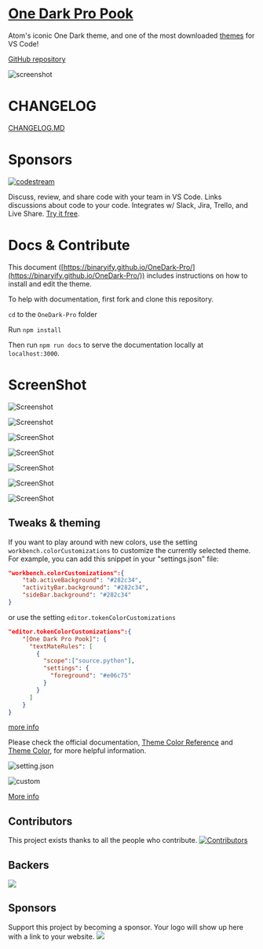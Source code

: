 # [One Dark Pro Pook](https://marketplace.visualstudio.com/items?itemName=zhuangtongfa.Material-theme)

Atom's iconic One Dark theme, and one of the most downloaded [themes](https://marketplace.visualstudio.com/search?target=VSCode&category=Themes&sortBy=Downloads) for VS Code!

[GitHub repository](https://github.com/Binaryify/OneDark-Pro)


![screenshot](https://i.imgur.com/4xrtS6m.png)


# CHANGELOG

[CHANGELOG.MD](CHANGELOG.md)

# Sponsors
[![codestream](https://alt-images.codestream.com/codestream_logo_onedarkpro.png)](https://codestream.com/?utm_source=vscmarket&utm_medium=banner&utm_campaign=onedarkpro)  

Discuss, review, and share code with your team in VS Code. Links discussions about code to your code. Integrates w/ Slack, Jira, Trello, and Live Share.  [Try it free](https://codestream.com/?utm_source=vscmarket&utm_medium=banner&utm_campaign=onedarkpro).

# Docs & Contribute

This document
([https://binaryify.github.io/OneDark-Pro/](https://binaryify.github.io/OneDark-Pro/))
includes instructions on how to install and edit the theme.

To help with documentation, first fork and clone this repository.

`cd` to the `OneDark-Pro` folder

Run `npm install`

Then run
`npm run docs` to serve the documentation
locally at `localhost:3000`.

# ScreenShot

![Screenshot](https://camo.githubusercontent.com/48f39d862900e54913410490e566a9e761bc5ad5/68747470733a2f2f7773332e73696e61696d672e636e2f6c617267652f303036744e6252776779316676776b7236693139396a33316b7731366f7461742e6a7067)

![Screenshot](https://camo.githubusercontent.com/fde179ff0b0b0f1c87059726a29fcb9115a1f199/68747470733a2f2f7773322e73696e61696d672e636e2f6c617267652f303036744e6252776779316676776b727632726f726a33316b7731366f6468772e6a7067)

![ScreenShot](https://raw.githubusercontent.com/Binaryify/OneDark-Pro/master/static/screenshot1.png)

![ScreenShot](https://raw.githubusercontent.com/Binaryify/OneDark-Pro/master/static/php.png)

![ScreenShot](https://raw.githubusercontent.com/Binaryify/OneDark-Pro/master/static/screenshot2.png)

![ScreenShot](https://raw.githubusercontent.com/Binaryify/OneDark-Pro/master/static/js.png)

![ScreenShot](https://raw.githubusercontent.com/Binaryify/OneDark-Pro/master/static/cpp.png)

## Tweaks &  theming

If you want to play around with new colors, use the setting
`workbench.colorCustomizations` to customize the currently selected theme. For
example, you can add this snippet in your "settings.json" file:

```json
"workbench.colorCustomizations":{
    "tab.activeBackground": "#282c34",
    "activityBar.background": "#282c34",
    "sideBar.background": "#282c34"
}
```

or use the setting `editor.tokenColorCustomizations`

```json
"editor.tokenColorCustomizations":{
    "[One Dark Pro Pook]": {
      "textMateRules": [
        {
          "scope":["source.python"],
          "settings": {
            "foreground": "#e06c75"
          }
        }
      ]
    }
}
```
[more info](https://binaryify.github.io/OneDark-Pro)

Please check the official documentation,
[Theme Color Reference](https://code.visualstudio.com/docs/getstarted/theme-color-reference) and 
[Theme Color](https://code.visualstudio.com/docs/getstarted/themes), for more helpful information.


![setting.json](https://camo.githubusercontent.com/e3931303eec6fbfb79c424cd30ca2d50f49c8416/68747470733a2f2f7773342e73696e61696d672e636e2f6c617267652f303036744e6252776779316676776a6f716e6274676a33316b773130317768762e6a7067)

![custom](https://camo.githubusercontent.com/179963baf6ded2934ec5dba08a65f61ca8d0b34f/68747470733a2f2f7773332e73696e61696d672e636e2f6c617267652f303036744e6252776779316676776a70776e7137626a33307175313477337a722e6a7067)

[More info](https://code.visualstudio.com/updates/v1_15#_user-definable-syntax-highlighting-colors)

## Contributors
This project exists thanks to all the people who contribute. 
[![Contributors](https://opencollective.com/OneDark-Pro/contributors.svg?width=890)](https://github.com/Binaryify/OneDark-Pro/graphs/contributors)


## Backers

<a href="https://opencollective.com/onedark-pro#backers" target="_blank"><img src="https://opencollective.com/onedark-pro/backers.svg?width=890"></a>


## Sponsors

Support this project by becoming a sponsor. Your logo will show up here with a link to your website. 
<a href="https://opencollective.com/onedark-pro#sponsor" target="_blank">
<img src="https://opencollective.com/onedark-pro/sponsor.svg?width=890">
</a>
